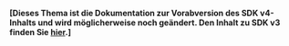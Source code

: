 **[Dieses Thema ist die Dokumentation zur Vorabversion des SDK v4-Inhalts und wird möglicherweise noch geändert. Den Inhalt zu SDK v3 finden Sie [hier](https://docs.microsoft.com/en-us/azure/bot-service/?view=azure-bot-service-3.0).]**

